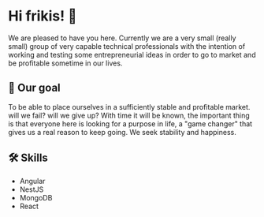 
# Hi frikis! 👋

We are pleased to have you here. Currently we are a very small (really small) group of very capable technical professionals with the intention of working and testing some 
entrepreneurial ideas in order to go to market and be profitable sometime in our lives.
## 🚀 Our goal

To be able to place ourselves in a sufficiently stable and profitable market. will we fail? will we give up? With time it will be known, the important thing is that everyone here is 
looking for a purpose in life, a "game changer" that gives us a real reason to keep going. We seek stability and happiness.

## 🛠 Skills

- Angular
- NestJS
- MongoDB
- React

